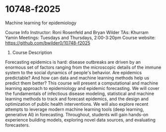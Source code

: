 # 10748-f2025
Machine learning for epidemiology

Course Info
Instructor: Roni Rosenfeld and Bryan Wilder
TAs: Khurram Yamin
Meetings: Tuesdays and Thursdays, 2:00-3:20pm
Course website: https://github.com/bwilder0/10748-f2025 
1. Course Description

Forecasting epidemics is hard: disease outbreaks are driven by an enormous set of factors ranging from the microscopic details of the immune system to the social dynamics of people's behavior. Are epidemics predictable? And how can data and machine learning methods help us predict them better? This course will present a computational and machine learning approach to epidemiology and epidemic forecasting. We will cover the fundamentals of infectious disease modeling, statistical and machine learning methods to track and forecast epidemics, and the design and optimization of public health interventions. We will also explore recent attempts to leverage modern machine learning tools (deep learning, generative AI) in forecasting. Throughout, students will gain hands-on experience building models, exploring novel data sources, and evaluating forecasters.
